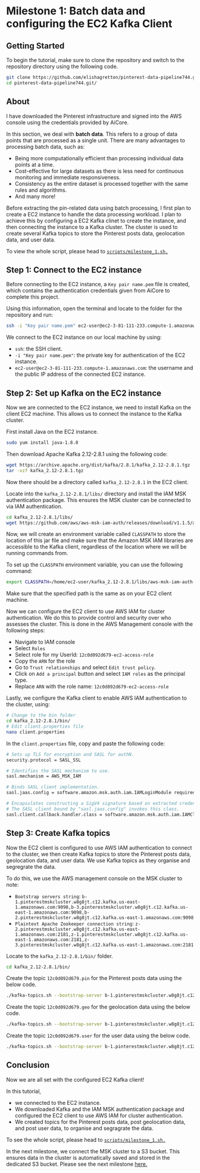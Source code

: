 # Milestone 1: Batch data and configuring the EC2 Kafka Client

## Getting Started

To begin the tutorial, make sure to clone the repository and switch to the repository directory using the following code.

```bash
git clone https://github.com/elishagretton/pinterest-data-pipeline744.git
cd pinterest-data-pipeline744.git/
```

## About

I have downloaded the Pinterest infrastructure and signed into the AWS console using the credentials provided by AiCore.

In this section, we deal with **batch data**. This refers to a group of data points that are processed as a single unit. There are many advantages to processing batch data, such as:

- Being more computationally efficient than processing individual data points at a time.
- Cost-effective for large datasets as there is less need for continuous monitoring and immediate responsiveness.
- Consistency as the entire dataset is processed together with the same rules and algorithms.
- And many more!

Before extracting the pin-related data using batch processing, I first plan to create a EC2 instance to handle the data processing workload. I plan to achieve this by configuring a EC2 Kafka clinet to create the instance, and then connecting the instance to a Kafka cluster. The cluster is used to create several Kafka topics to store the Pinterest posts data, geolocation data, and user data.

To view the whole script, please head to [`scripts/milestone_1.sh.`](../scripts/milestone_1.sh)

## Step 1: Connect to the EC2 instance

Before connecting to the EC2 instance, a `Key pair name.pem` file is created, which contains the authentication credentials given from AiCore to complete this project.

Using this information, open the terminal and locate to the folder for the repository and run:

```bash
ssh -i "Key pair name.pem" ec2-user@ec2-3-81-111-233.compute-1.amazonaws.com
```

We connect to the EC2 instance on our local machine by using:

- `ssh`: the SSH client.
- `-i "Key pair name.pem"`: the private key for authentication of the EC2 instance.
- `ec2-user@ec2-3-81-111-233.compute-1.amazonaws.com`: the username and the public IP address of the connected EC2 instance.

## Step 2: Set up Kafka on the EC2 instance

Now we are connected to the EC2 instance, we need to install Kafka on the client EC2 machine. This allows us to connect the instance to the Kafka cluster.

First install Java on the EC2 instance.

```bash
sudo yum install java-1.8.0
```

Then download Apache Kafka 2.12-2.8.1 using the following code:

```bash
wget https://archive.apache.org/dist/kafka/2.8.1/kafka_2.12-2.8.1.tgz
tar -xzf kafka_2.12-2.8.1.tgz
```

Now there should be a directory called `kafka_2.12-2.8.1` in the EC2 client.

Locate into the `kafka_2.12-2.8.1/libs/` directory and install the IAM MSK authentication package. This ensures the MSK cluster can be connected to via IAM authentication.

```bash
cd kafka_2.12-2.8.1/libs/
wget https://github.com/aws/aws-msk-iam-auth/releases/download/v1.1.5/aws-msk-iam-auth-1.1.5-all.jar
```

Now, we will create an environment variable called `CLASSPATH` to store the location of this jar file and make sure that the Amazon MSK IAM libraries are accessible to the Kafka client, regardless of the location where we will be running commands from.

To set up the `CLASSPATH` environment variable, you can use the following command:

```bash
export CLASSPATH=/home/ec2-user/kafka_2.12-2.8.1/libs/aws-msk-iam-auth-1.1.5-all.jar
```

Make sure that the specified path is the same as on your EC2 client machine.

Now we can configure the EC2 client to use AWS IAM for cluster authentication. We do this to provide control and security over who assesses the cluster. This is done in the AWS Management console with the following steps:

- Navigate to IAM console
- Select `Roles`
- Select role for my UserId: `12c0d092d679-ec2-access-role`
- Copy the `ARN` for the role
- Go to `Trust relationships` and select `Edit trust policy`.
- Click on `Add a principal` button and select `IAM roles` as the principal type.
- Replace `ARN` with the role name: `12c0d092d679-ec2-access-role`

Lastly, we configure the Kafka client to enable AWS IAM authentication to the cluster, using:

```bash
# Change to the bin folder
cd kafka_2.12-2.8.1/bin/
# Edit client.properties file
nano client.properties
```

In the `client.properties` file, copy and paste the following code:

```bash
# Sets up TLS for encryption and SASL for authN.
security.protocol = SASL_SSL

# Identifies the SASL mechanism to use.
sasl.mechanism = AWS_MSK_IAM

# Binds SASL client implementation.
sasl.jaas.config = software.amazon.msk.auth.iam.IAMLoginModule required awsRoleArn="arn:aws:iam::584739742957:role/12c0d092d679-ec2-access-role";

# Encapsulates constructing a SigV4 signature based on extracted credentials.
# The SASL client bound by "sasl.jaas.config" invokes this class.
sasl.client.callback.handler.class = software.amazon.msk.auth.iam.IAMClientCallbackHandler
```

## Step 3: Create Kafka topics

Now the EC2 client is configured to use AWS IAM authentication to connect to the cluster, we then create Kafka topics to store the Pinterest posts data, geolocation data, and user data. We use Kafka topics as they organise and segregrate the data.

To do this, we use the AWS management console on the MSK cluster to note:

- `Bootstrap servers string`: `b-1.pinterestmskcluster.w8g8jt.c12.kafka.us-east-1.amazonaws.com:9098,b-3.pinterestmskcluster.w8g8jt.c12.kafka.us-east-1.amazonaws.com:9098,b-2.pinterestmskcluster.w8g8jt.c12.kafka.us-east-1.amazonaws.com:9098`
- `Plaintext Apache Zookeeper connection string`: `z-2.pinterestmskcluster.w8g8jt.c12.kafka.us-east-1.amazonaws.com:2181,z-1.pinterestmskcluster.w8g8jt.c12.kafka.us-east-1.amazonaws.com:2181,z-3.pinterestmskcluster.w8g8jt.c12.kafka.us-east-1.amazonaws.com:2181`

Locate to the `kafka_2.12-2.8.1/bin/` folder.

```bash
cd kafka_2.12-2.8.1/bin/
```

Create the topic `12c0d092d679.pin` for the Pinterest posts data using the below code.

```bash
./kafka-topics.sh --bootstrap-server b-1.pinterestmskcluster.w8g8jt.c12.kafka.us-east-1.amazonaws.com:9098,b-3.pinterestmskcluster.w8g8jt.c12.kafka.us-east-1.amazonaws.com:9098,b-2.pinterestmskcluster.w8g8jt.c12.kafka.us-east-1.amazonaws.com:9098 --command-config client.properties --create --topic 12c0d092d679.pin
```

Create the topic `12c0d092d679.geo` for the geolocation data using the below code.

```bash
./kafka-topics.sh --bootstrap-server b-1.pinterestmskcluster.w8g8jt.c12.kafka.us-east-1.amazonaws.com:9098,b-3.pinterestmskcluster.w8g8jt.c12.kafka.us-east-1.amazonaws.com:9098,b-2.pinterestmskcluster.w8g8jt.c12.kafka.us-east-1.amazonaws.com:9098 --command-config client.properties --create --topic 12c0d092d679.geo
```

Create the topic `12c0d092d679.user` for the user data using the below code.

```bash
./kafka-topics.sh --bootstrap-server b-1.pinterestmskcluster.w8g8jt.c12.kafka.us-east-1.amazonaws.com:9098,b-3.pinterestmskcluster.w8g8jt.c12.kafka.us-east-1.amazonaws.com:9098,b-2.pinterestmskcluster.w8g8jt.c12.kafka.us-east-1.amazonaws.com:9098 --command-config client.properties --create --topic 12c0d092d679.user
```

## Conclusion

Now we are all set with the configured EC2 Kafka client!

In this tutorial,

- we connected to the EC2 instance.
- We downloaded Kafka and the IAM MSK authentication package and configured the EC2 client to use AWS IAM for cluster authentication.
- We created topics for the Pinterest posts data, post geolocation data, and post user data, to organise and segragrate the data.

To see the whole script, please head to [`scripts/milestone_1.sh.`](../scripts/milestone_1.sh)

In the next milestone, we connect the MSK cluster to a S3 bucket. This ensures data in the cluster is automatically saved and stored in the dedicated S3 bucket. Please see the next milestone [here.](./milestone_2.md)
